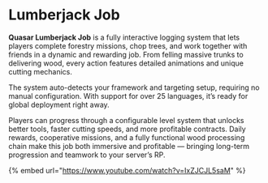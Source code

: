 # Lumberjack Job

**Quasar Lumberjack Job** is a fully interactive logging system that lets players complete forestry missions, chop trees, and work together with friends in a dynamic and rewarding job. From felling massive trunks to delivering wood, every action features detailed animations and unique cutting mechanics.

The system auto-detects your framework and targeting setup, requiring no manual configuration. With support for over 25 languages, it’s ready for global deployment right away.

Players can progress through a configurable level system that unlocks better tools, faster cutting speeds, and more profitable contracts. Daily rewards, cooperative missions, and a fully functional wood processing chain make this job both immersive and profitable — bringing long-term progression and teamwork to your server’s RP.

{% embed url="https://www.youtube.com/watch?v=IxZJCJL5saM" %}

